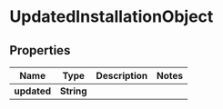 
# UpdatedInstallationObject

## Properties
Name | Type | Description | Notes
------------ | ------------- | ------------- | -------------
**updated** | **String** |  | 



